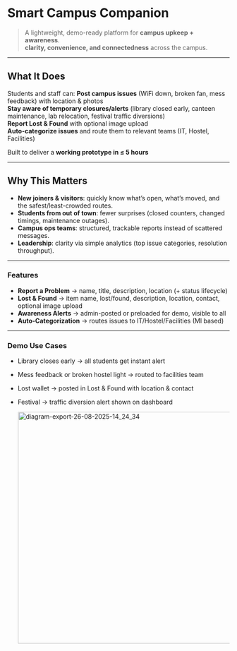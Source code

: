 # Smart Campus Companion

> A lightweight, demo-ready platform for **campus upkeep + awareness**.  
> **clarity, convenience, and connectedness** across the campus.

---
## What It Does

Students and staff can:
**Post campus issues** (WiFi down, broken fan, mess feedback) with location & photos  
**Stay aware of temporary closures/alerts** (library closed early, canteen maintenance, lab relocation, festival traffic diversions)  
**Report Lost & Found** with optional image upload  
**Auto-categorize issues** and route them to relevant teams (IT, Hostel, Facilities)  

Built to deliver a **working prototype in ≤ 5 hours** 

---

## Why This Matters

- **New joiners & visitors**: quickly know what’s open, what’s moved, and the safest/least-crowded routes.  
- **Students from out of town**: fewer surprises (closed counters, changed timings, maintenance outages).  
- **Campus ops teams**: structured, trackable reports instead of scattered messages.  
- **Leadership**: clarity via simple analytics (top issue categories, resolution throughput).  
---

### Features

- **Report a Problem** → name, title, description, location (+ status lifecycle)  
- **Lost & Found** → item name, lost/found, description, location, contact, optional image upload  
- **Awareness Alerts** → admin-posted or preloaded for demo, visible to all  
- **Auto-Categorization** → routes issues to IT/Hostel/Facilities (Ml based)  

---

### Demo Use Cases

- Library closes early → all students get instant alert
- Mess feedback or broken hostel light → routed to facilities team
- Lost wallet → posted in Lost & Found with location & contact
- Festival → traffic diversion alert shown on dashboard

  <img width="852" height="525" alt="diagram-export-26-08-2025-14_24_34" src="https://github.com/user-attachments/assets/8f4174fa-4c91-42f4-a0ef-d09e44cf8a3a" />

